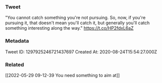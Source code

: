 ### Tweet
"You cannot catch something you're not pursuing. So, now, if you're pursuing it, that doesn't mean you'll catch it, but generally you'll catch something interesting along the way." https://t.co/HP2fdxL6aZ

### Metadata
Tweet ID: 1297925246721437697
Created At: 2020-08-24T15:54:27.000Z

### Related
[[2022-05-29 09-12-39 You need something to aim at]]

